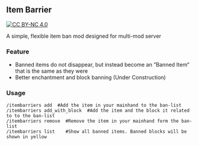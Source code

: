 ## Item Barrier 
[![CC BY-NC 4.0][cc-by-nc-shield]][cc-by-nc]

A simple, flexible item ban mod designed for multi-mod server

### Feature
- Banned items do not disappear, but instead become an ”Banned Item“ that is the same as they were
- Better enchantment and block banning (Under Construction)

### Usage
```
/itembarriers add  #Add the item in your mainhand to the ban-list
/itembarriers add_with_block  #Add the item and the block it related to to the ban-list
/itembarriers remove  #Remove the item in your mainhand form the ban-list
/itembarriers list    #Show all banned items. Banned blocks will be shown in yellow
```

[cc-by-nc]: https://creativecommons.org/licenses/by-nc/4.0/
[cc-by-nc-image]: https://licensebuttons.net/l/by-nc/4.0/88x31.png
[cc-by-nc-shield]: https://img.shields.io/badge/License-CC%20BY--NC%204.0-lightgrey.svg